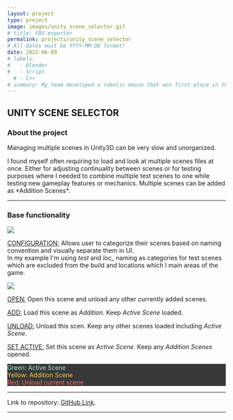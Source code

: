 ```yaml
---
layout: project
type: project
image: images/unity_scene_selector.gif
# title: FBX exporter
permalink: projects/unity_scene_selector
# All dates must be YYYY-MM-DD format!
date: 2022-06-09
# labels:
#   - Blender
#   - Script
  # - C++
# summary: My team developed a robotic mouse that won first place in the 2015 UH Micromouse competition.
---
```


<div class="ui embed" data-source="vimeo" data-id="716027959" ></div>

## UNITY SCENE SELECTOR

### About the project
<!--
<div class="ui right medium floated rounded image">
  <img class="ui image" src="{{ site.baseurl }}/images/unity_scene_selector_a.jpg">
</div> -->

<p>Managing multiple scenes in Unity3D can be very slow and unorganized.</p>
I found myself often requiring to load and look at multiple scenes files at once. Either for adjusting continuality between scenes or for testing purposes where I needed to combine multiple test scenes to one while testing new gameplay features or mechanics. Multiple scenes can be added as *Addition Scenes*.

***

### Base functionality

<div class="ui right large floated rounded image">
  <img class="ui image" src="{{ site.baseurl }}/images/unity_scene_selector_config.jpg">
</div>

<ins>CONFIGURATION:</ins> Allows user to categorize their scenes based on naming convention and visually separate them in UI.<br>In my example I'm using *_test_* and *loc_* naming as categories for test scenes which are excluded from the build and locations which I main areas of the game.


<div class="ui right large floated rounded image">
  <img class="ui image" src="{{ site.baseurl }}/images/unity_scene_selector_b.jpg">
</div>

<ins>OPEN:</ins> Open this scene and unload any other currently added scenes.

<ins>ADD:</ins> Load this scene as *Addition*. Keep *Active Scene* loaded.

<ins>UNLOAD:</ins> Unload this scen. Keep any other scenes loaded including *Active Scene*.

<ins>SET ACTIVE:</ins> Set this scene as *Active Scene*. Keep any *Addition Scenes* opened.

<div style="background:#383838">
  <p style="color:#A7E8CE">Green: Active Scene<br>
  <span style="color:#F5CD61">Yellow: Addition Scene</span><br>
  <span style="color:#FF6E68">Red: Unload current scene</span></p>
</div>

<!--
```csharp
private void OnPostprocessGameObjectWithUserProperties(GameObject go, string[] propNames, System.Object[] values) {
    string metaKeyStatic = "isStatic";
    for (int i = 0; i < propNames.Length; i++) {
        if (System.String.Equals(propNames[i], metaKeyStatic) && (int)values[i] == 1) {
            GameObjectUtility.SetStaticEditorFlags(go, flags);
        }
    }
}
``` -->

***

Link to repository: [GitHub Link](http://www.asdasdsadas.com).

***